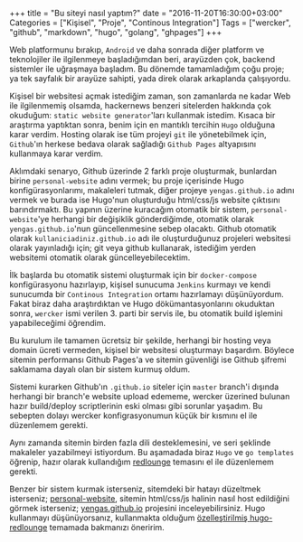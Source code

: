 +++
title = "Bu siteyi nasıl yaptım?"
date = "2016-11-20T16:30:00+03:00"
Categories = ["Kişisel", "Proje", "Continous Integration"]
Tags = ["wercker", "github", "markdown", "hugo", "golang", "ghpages"]
+++

Web platformunu bırakıp, `Android` ve daha sonrada diğer platform ve teknolojiler ile ilgilenmeye başladığımdan beri, arayüzden çok, backend sistemler ile uğraşmaya başladım. Bu dönemde tamamladığım çoğu proje; ya tek sayfalık bir arayüze sahipti, yada direk olarak arkaplanda çalışıyordu.

Kişisel bir websitesi açmak istediğim zaman, son zamanlarda ne kadar Web ile ilgilenmemiş olsamda, hackernews benzeri sitelerden hakkında çok okuduğum: `static website generator`'ları kullanmak istedim. Kısaca bir araştırma yaptıktan sonra, benim için en mantıklı tercihin `Hugo` olduğuna karar verdim. Hosting olarak ise tüm projeyi `git` ile yönetebilmek için, `Github`'ın herkese bedava olarak sağladığı `Github Pages` altyapısını kullanmaya karar verdim.

Aklımdaki senaryo, Github üzerinde 2 farklı proje oluşturmak, bunlardan birine `personal-website` adını vermek; bu proje içerisinde Hugo konfigürasyonlarımı, makaleleri tutmak, diğer projeye `yengas.github.io` adını vermek ve burada ise Hugo'nun oluşturduğu html/css/js website çıktısını barındırmaktı. Bu yapının üzerine kuracağım otomatik bir sistem, `personal-website`'ye herhangi bir değişiklik gönderdiğimde, otomatik olarak `yengas.github.io`'nun güncellenmesine sebep olacaktı. Github otomatik olarak `kullaniciadiniz.github.io` adı ile oluşturduğunuz projeleri websitesi olarak yayınladığı için; git veya github kullanarak, istediğim yerden websitemi otomatik olarak güncelleyebilecektim.

İlk başlarda bu otomatik sistemi oluşturmak için bir `docker-compose` konfigürasyonu hazırlayıp, kişisel sunucuma `Jenkins` kurmayı ve kendi sunucumda bir `Continous Integration` ortamı hazırlamayı düşünüyordum. Fakat biraz daha araştırdıktan ve Hugo dökümantasyonlarını okuduktan sonra, `wercker` ismi verilen 3. parti bir servis ile, bu otomatik build işlemini yapabileceğimi öğrendim.

Bu kurulum ile tamamen ücretsiz bir şekilde, herhangi bir hosting veya domain ücreti vermeden, kişisel bir websitesi oluşturmayı başardım. Böylece sitemin performansı Github Pages'a ve sitemin güvenliği ise Github şifremi saklamama dayalı olan bir sistem kurmuş oldum.

Sistemi kurarken Github'ın `.github.io` siteler için `master` branch'i dışında herhangi bir branch'e website upload edememe, wercker üzerined bulunan hazır build/deploy scriptlerinin eski olması gibi sorunlar yaşadım. Bu sebepten dolayı wercker konfigrasyonumun küçük bir kısmını el ile düzenlemem gerekti.

Aynı zamanda sitemin birden fazla dili desteklemesini, ve seri şeklinde makaleler yazabilmeyi istiyordum. Bu aşamadada biraz `Hugo` ve `go templates` öğrenip, hazır olarak kullandığım [redlounge](https://github.com/tmaiaroto/hugo-redlounge) temasını el ile düzenlemem gerekti.

Benzer bir sistem kurmak isterseniz, sitemdeki bir hatayı düzeltmek isterseniz; [personal-website](https://github.com/Yengas/personal-website), sitemin html/css/js halinin nasıl host edildiğini görmek isterseniz; [yengas.github.io](https://github.com/Yengas/yengas.github.io) projesini inceleyebilirsiniz. Hugo kullanmayı düşünüyorsanız, kullanmakta olduğum [özelleştirilmiş hugo-redlounge](https://github.com/Yengas/hugo-redlounge) temamada bakmanızı öneririm.
